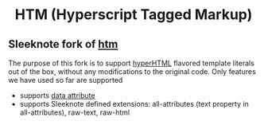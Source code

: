 
<h1 align="center">
  HTM (Hyperscript Tagged Markup)
</h1>

## Sleeknote fork of [htm](https://github.com/developit/htm)

The purpose of this fork is to support [hyperHTML](https://viperhtml.js.org/hyperhtml/documentation/) flavored template literals out of the box, 
without any modifications to the original code. Only features we have used so far are supported

- supports [data attribute](https://viperhtml.js.org/hyperhtml/documentation/#essentials-6-2)
- supports Sleeknote defined extensions: all-attributes (text property in all-attributes), raw-text, raw-html
